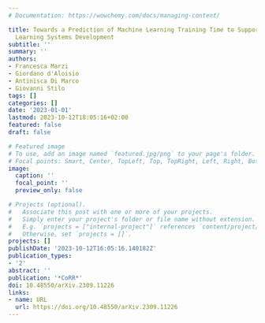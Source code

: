 ```yaml
---
# Documentation: https://wowchemy.com/docs/managing-content/

title: Towards a Prediction of Machine Learning Training Time to Support Continuous
  Learning Systems Development
subtitle: ''
summary: ''
authors:
- Francesca Marzi
- Giordano d'Aloisio
- Antinisca Di Marco
- Giovanni Stilo
tags: []
categories: []
date: '2023-01-01'
lastmod: 2023-10-12T18:05:16+02:00
featured: false
draft: false

# Featured image
# To use, add an image named `featured.jpg/png` to your page's folder.
# Focal points: Smart, Center, TopLeft, Top, TopRight, Left, Right, BottomLeft, Bottom, BottomRight.
image:
  caption: ''
  focal_point: ''
  preview_only: false

# Projects (optional).
#   Associate this post with one or more of your projects.
#   Simply enter your project's folder or file name without extension.
#   E.g. `projects = ["internal-project"]` references `content/project/deep-learning/index.md`.
#   Otherwise, set `projects = []`.
projects: []
publishDate: '2023-10-12T16:05:16.140182Z'
publication_types:
- '2'
abstract: ''
publication: '*CoRR*'
doi: 10.48550/arXiv.2309.11226
links:
- name: URL
  url: https://doi.org/10.48550/arXiv.2309.11226
---
```

